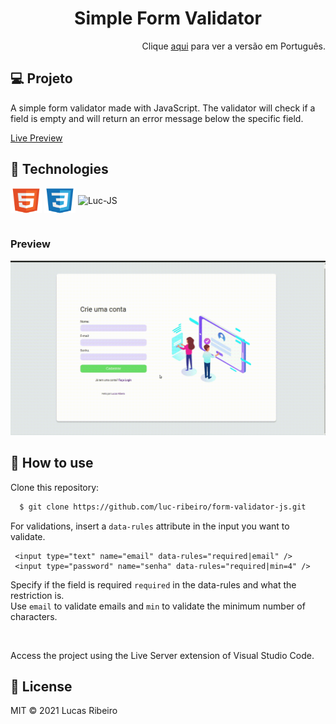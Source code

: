 <h1 align="center">
Simple Form Validator
</h1>

<div align="right">
  Clique <a href="https://github.com/luc-ribeiro/simple-form-validator-js/blob/master/README.md">aqui</a> para ver a versão em Português.
</div>

## 💻 Projeto
A simple form validator made with JavaScript.
The validator will check if a field is empty and will return an error message below the specific field.

<a href="https://luc-ribeiro.github.io/form-validator/">Live Preview</a>


## 🚀 Technologies

<div style="display: inline_block">
	<img align="center" alt="Luc-HTML" height="40" width="50" src="https://raw.githubusercontent.com/devicons/devicon/master/icons/html5/html5-original.svg">
	<img align="center" alt="Luc-CSS" height="40" width="50" src="https://raw.githubusercontent.com/devicons/devicon/master/icons/css3/css3-original.svg">
 <img align="center" alt="Luc-JS" height="40" width="50"  src="https://cdn.jsdelivr.net/gh/devicons/devicon/icons/javascript/javascript-original.svg" />
</div>

<br>

### Preview
![banner](https://github.com/luc-ribeiro/form-validator/blob/master/design/preview.gif)

## :page_facing_up: How to use

Clone this repository:

```sh
  $ git clone https://github.com/luc-ribeiro/form-validator-js.git
```

For validations, insert a `data-rules` attribute in the input you want to validate.

```html5
 <input type="text" name="email" data-rules="required|email" />
 <input type="password" name="senha" data-rules="required|min=4" />
```
Specify if the field is required `required` in the data-rules and what the restriction is. <br>
Use `email` to validate emails and `min` to validate the minimum number of characters.

<br>

Access the project using the Live Server extension of Visual Studio Code.


## :memo: License

MIT © 2021 Lucas Ribeiro
